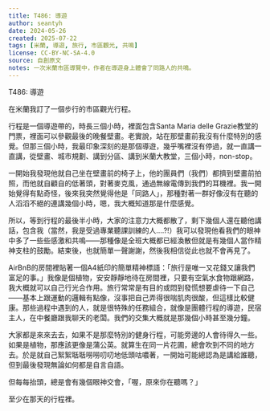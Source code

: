 ```yaml
---
title: T486: 導遊
author: seantyh
date: 2024-05-26
created: 2025-07-22
tags: [米蘭, 導遊, 旅行, 市區觀光, 共鳴]
license: CC-BY-NC-SA-4.0
source: 自創原文
notes: 一次米蘭市區導覽中，作者在導遊身上體會了同路人的共鳴。
---
```

T486: 導遊

在米蘭我訂了一個步行的市區觀光行程。

行程是一個導遊帶的，時長三個小時，裡面包含Santa Maria delle Grazie教堂的門票，裡面可以參觀最後的晚餐壁畫。老實說，站在那壁畫前我沒有什麼特別的感覺。但那三個小時，我最印象深刻的是那個導遊，幾乎嘴裡沒有停過，就一直講一直講，從壁畫、城市規劃、講到分區、講到米蘭大教堂，三個小時，non-stop。

一開始我發現他就自己坐在壁畫前的椅子上，他的團員們（我們）都擠到壁畫前拍照，而他就自顧自的低著頭，對著麥克風，通過無線電傳到我們的耳機裡。我一開始覺得有點奇怪，後來我突然覺得他是「同路人」，那種對著一群好像沒有在聽的人滔滔不絕的連講幾個小時，嗯，我大概知道那是什麼感覺。

所以，等到行程的最後半小時，大家的注意力大概都散了，剩下幾個人還在聽他講話，包含我（當然，我是受過專業聽課訓練的人....?!）我可以發現他看我們的眼神中多了一些些感激和共鳴——那種像是全班大概都已經渙散但就是有幾個人當作精神支柱的鼓勵。結束後，也就簡單一聲謝謝，然後我相信從此也就不會再見了。

AirBnB的房間裡貼著一個A4紙印的簡單精神標語：「旅行是唯一又花錢又讓我們富足的事。」我像是個植物，安安靜靜地待在房間裡，只要有空氣水食物跟網路，我大概就可以自己行光合作用。旅行常常是有目的或悶到發慌想要虐待一下自己——基本上跟運動的邏輯有點像，沒事把自己弄得很喘肌肉很酸，但這樣比較健康。那些過程中遇到的人，就是很特殊的任務組合，就像是團體行程的導遊，民宿主人，在中餐廳跟我聊天的老闆。我們的交集大概就是那幾個小時甚至幾分鐘。

大家都是來來去去，如果不是那麼特別的健身行程，可能旁邊的人會待得久一些。如果是植物，那應該更像是蒲公英。就算生在同一片花圃，總會吹到不同的地方去。於是就自己絮絮聒聒嘮嘮叨叨地低頭咕噥著，一開始可能總認為是講給誰聽，但到最後發現無論如何都是自言自語。

但每每抬頭，總是會有幾個眼神交會，「喔，原來你在聽嗎？」

至少在那天的行程裡。